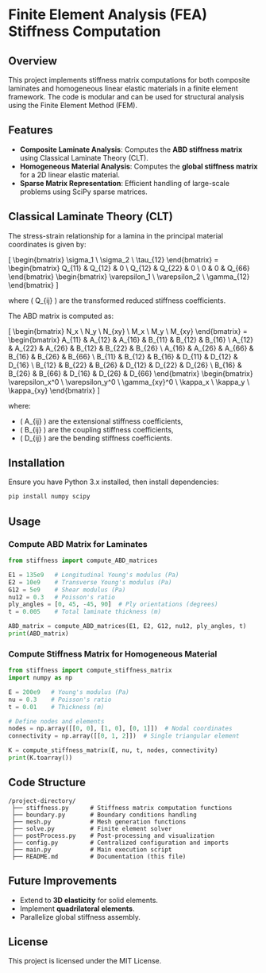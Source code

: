 # Finite Element Analysis (FEA) Stiffness Computation

## Overview
This project implements stiffness matrix computations for both composite laminates and homogeneous linear elastic materials in a finite element framework. The code is modular and can be used for structural analysis using the Finite Element Method (FEM).

## Features
- **Composite Laminate Analysis**: Computes the **ABD stiffness matrix** using Classical Laminate Theory (CLT).
- **Homogeneous Material Analysis**: Computes the **global stiffness matrix** for a 2D linear elastic material.
- **Sparse Matrix Representation**: Efficient handling of large-scale problems using SciPy sparse matrices.

## Classical Laminate Theory (CLT)
The stress-strain relationship for a lamina in the principal material coordinates is given by:

\[
 \begin{bmatrix} \sigma_1 \\ \sigma_2 \\ \tau_{12} \end{bmatrix} = 
 \begin{bmatrix} Q_{11} & Q_{12} & 0 \\ Q_{12} & Q_{22} & 0 \\ 0 & 0 & Q_{66} \end{bmatrix} 
 \begin{bmatrix} \varepsilon_1 \\ \varepsilon_2 \\ \gamma_{12} \end{bmatrix}
\]

where \( Q_{ij} \) are the transformed reduced stiffness coefficients.

The ABD matrix is computed as:

\[
 \begin{bmatrix} N_x \\ N_y \\ N_{xy} \\ M_x \\ M_y \\ M_{xy} \end{bmatrix} =
 \begin{bmatrix} A_{11} & A_{12} & A_{16} & B_{11} & B_{12} & B_{16} \\
                 A_{12} & A_{22} & A_{26} & B_{12} & B_{22} & B_{26} \\
                 A_{16} & A_{26} & A_{66} & B_{16} & B_{26} & B_{66} \\
                 B_{11} & B_{12} & B_{16} & D_{11} & D_{12} & D_{16} \\
                 B_{12} & B_{22} & B_{26} & D_{12} & D_{22} & D_{26} \\
                 B_{16} & B_{26} & B_{66} & D_{16} & D_{26} & D_{66} 
 \end{bmatrix} 
 \begin{bmatrix} \varepsilon_x^0 \\ \varepsilon_y^0 \\ \gamma_{xy}^0 \\ \kappa_x \\ \kappa_y \\ \kappa_{xy} \end{bmatrix}
\]

where:
- \( A_{ij} \) are the extensional stiffness coefficients,
- \( B_{ij} \) are the coupling stiffness coefficients,
- \( D_{ij} \) are the bending stiffness coefficients.

## Installation
Ensure you have Python 3.x installed, then install dependencies:
```sh
pip install numpy scipy
```

## Usage
### Compute ABD Matrix for Laminates
```python
from stiffness import compute_ABD_matrices

E1 = 135e9   # Longitudinal Young's modulus (Pa)
E2 = 10e9    # Transverse Young's modulus (Pa)
G12 = 5e9    # Shear modulus (Pa)
nu12 = 0.3   # Poisson's ratio
ply_angles = [0, 45, -45, 90]  # Ply orientations (degrees)
t = 0.005    # Total laminate thickness (m)

ABD_matrix = compute_ABD_matrices(E1, E2, G12, nu12, ply_angles, t)
print(ABD_matrix)
```

### Compute Stiffness Matrix for Homogeneous Material
```python
from stiffness import compute_stiffness_matrix
import numpy as np

E = 200e9   # Young's modulus (Pa)
nu = 0.3    # Poisson's ratio
t = 0.01    # Thickness (m)

# Define nodes and elements
nodes = np.array([[0, 0], [1, 0], [0, 1]])  # Nodal coordinates
connectivity = np.array([[0, 1, 2]])  # Single triangular element

K = compute_stiffness_matrix(E, nu, t, nodes, connectivity)
print(K.toarray())
```

## Code Structure
```
/project-directory/
 ├── stiffness.py      # Stiffness matrix computation functions
 ├── boundary.py       # Boundary conditions handling
 ├── mesh.py           # Mesh generation functions
 ├── solve.py          # Finite element solver
 ├── postProcess.py    # Post-processing and visualization
 ├── config.py         # Centralized configuration and imports
 ├── main.py           # Main execution script
 ├── README.md         # Documentation (this file)
```

## Future Improvements
- Extend to **3D elasticity** for solid elements.
- Implement **quadrilateral elements**.
- Parallelize global stiffness assembly.

## License
This project is licensed under the MIT License.
